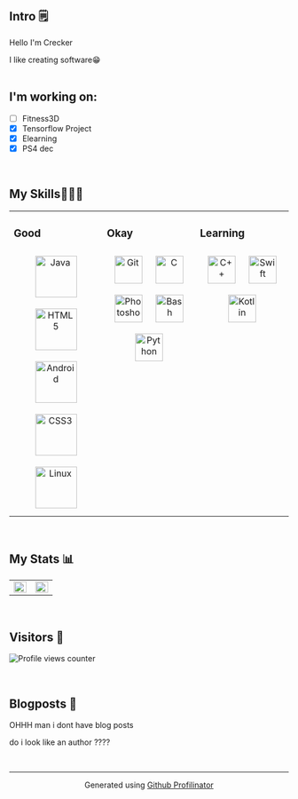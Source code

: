 
##  Intro 🗒️  
Hello I'm Crecker

I like creating software😁  
<br/>  

## I'm working on:

- [ ] Fitness3D
- [x] Tensorflow Project
- [x] Elearning
- [x] PS4 dec
<br/>  


## My Skills👨🏼‍💻  
<table><tr><td valign="top" width="33%">

### Good  
<div align="center">  
<a href="https://www.java.com/" target="_blank"><img style="margin: 10px" src="https://profilinator.rishav.dev/skills-assets/java-original-wordmark.svg" alt="Java" height="75" /></a>  
<a href="https://en.wikipedia.org/wiki/HTML5" target="_blank"><img style="margin: 10px" src="https://profilinator.rishav.dev/skills-assets/html5-original-wordmark.svg" alt="HTML5" height="75" /></a>  
<a href="https://www.android.com/intl/en_in/" target="_blank"><img style="margin: 10px" src="https://profilinator.rishav.dev/skills-assets/android-original-wordmark.svg" alt="Android" height="75" /></a>  
<a href="https://www.w3schools.com/css/" target="_blank"><img style="margin: 10px" src="https://profilinator.rishav.dev/skills-assets/css3-original-wordmark.svg" alt="CSS3" height="75" /></a>  
<a href="https://www.linux.org/" target="_blank"><img style="margin: 10px" src="https://profilinator.rishav.dev/skills-assets/linux-original.svg" alt="Linux" height="75" /></a>  
</div>

</td><td valign="top" width="33%">

### Okay  
<div align="center">  
<a href="https://github.com/" target="_blank"><img style="margin: 10px" src="https://profilinator.rishav.dev/skills-assets/git-scm-icon.svg" alt="Git" height="50" /></a>  
<a href="https://www.cprogramming.com/" target="_blank"><img style="margin: 10px" src="https://profilinator.rishav.dev/skills-assets/c-original.svg" alt="C" height="50" /></a>  
<a href="https://www.adobe.com/in/products/photoshop.html" target="_blank"><img style="margin: 10px" src="https://profilinator.rishav.dev/skills-assets/photoshop-plain.svg" alt="Photoshop" height="50" /></a>  
<a href="https://www.gnu.org/software/bash/" target="_blank"><img style="margin: 10px" src="https://profilinator.rishav.dev/skills-assets/gnu_bash-icon.svg" alt="Bash" height="50" /></a>  
<a href="https://www.python.org/" target="_blank"><img style="margin: 10px" src="https://profilinator.rishav.dev/skills-assets/python-original.svg" alt="Python" height="50" /></a>  
</div>

</td><td valign="top" width="33%">



### Learning  
<div align="center">  
<a href="https://www.cplusplus.com/" target="_blank"><img style="margin: 10px" src="https://profilinator.rishav.dev/skills-assets/cplusplus-original.svg" alt="C++" height="50" /></a>  
<a href="https://developer.apple.com/swift/" target="_blank"><img style="margin: 10px" src="https://profilinator.rishav.dev/skills-assets/swift-original-wordmark.svg" alt="Swift" height="50" /></a>  
<a href="https://kotlinlang.org/" target="_blank"><img style="margin: 10px" src="https://profilinator.rishav.dev/skills-assets/kotlinlang-icon.svg" alt="Kotlin" height="50" /></a>  
</div>

</td></tr></table>  

<br/>  


## My Stats 📊  
<table><tr><td valign="top" width="50%">

<div align="center"><img src="https://github-readme-stats.vercel.app/api?username=Creeeeger&show_icons=true&count_private=true&hide_border=true" align="center" style="width: 100%" /></div>

</td><td valign="top" width="50%">

<img src="https://github-readme-stats.vercel.app/api/top-langs/?username=Creeeeger&hide_border=true&layout=compact" align="left" style="width: 100%" />

</td></tr></table>  

<br/>  

## Visitors 👀  
![Profile views counter](https://komarev.com/ghpvc/?username=Creeeeger&&style=flat-square)  
  

<br/>  


## Blogposts 📝  
<!-- BLOG-POST-LIST:START -->  
OHHH man i dont have blog posts


do i look like an author ????
<!-- BLOG-POST-LIST:END -->
<br />

----
<div align="center">Generated using <a href="https://profilinator.rishav.dev/" target="_blank">Github Profilinator</a></div>
